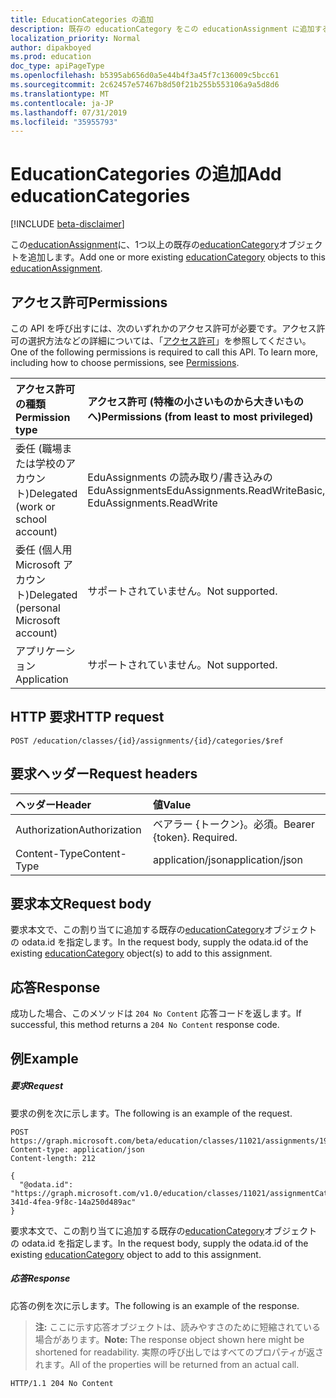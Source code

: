 ```yaml
---
title: EducationCategories の追加
description: 既存の educationCategory をこの educationAssignment に追加する
localization_priority: Normal
author: dipakboyed
ms.prod: education
doc_type: apiPageType
ms.openlocfilehash: b5395ab656d0a5e44b4f3a45f7c136009c5bcc61
ms.sourcegitcommit: 2c62457e57467b8d50f21b255b553106a9a5d8d6
ms.translationtype: MT
ms.contentlocale: ja-JP
ms.lasthandoff: 07/31/2019
ms.locfileid: "35955793"
---
```

# <a name="add-educationcategories"></a><span data-ttu-id="f7ecd-103">EducationCategories の追加</span><span class="sxs-lookup"><span data-stu-id="f7ecd-103">Add educationCategories</span></span>

[!INCLUDE [beta-disclaimer](../../includes/beta-disclaimer.md)]

<span data-ttu-id="f7ecd-104">この[educationAssignment](../resources/educationassignment.md)に、1つ以上の既存の[educationCategory](../resources/educationcategory.md)オブジェクトを追加します。</span><span class="sxs-lookup"><span data-stu-id="f7ecd-104">Add one or more existing [educationCategory](../resources/educationcategory.md) objects to this [educationAssignment](../resources/educationassignment.md).</span></span>

## <a name="permissions"></a><span data-ttu-id="f7ecd-105">アクセス許可</span><span class="sxs-lookup"><span data-stu-id="f7ecd-105">Permissions</span></span>
<span data-ttu-id="f7ecd-p101">この API を呼び出すには、次のいずれかのアクセス許可が必要です。アクセス許可の選択方法などの詳細については、「[アクセス許可](/graph/permissions-reference)」を参照してください。</span><span class="sxs-lookup"><span data-stu-id="f7ecd-p101">One of the following permissions is required to call this API. To learn more, including how to choose permissions, see [Permissions](/graph/permissions-reference).</span></span>

|<span data-ttu-id="f7ecd-108">アクセス許可の種類</span><span class="sxs-lookup"><span data-stu-id="f7ecd-108">Permission type</span></span>      | <span data-ttu-id="f7ecd-109">アクセス許可 (特権の小さいものから大きいものへ)</span><span class="sxs-lookup"><span data-stu-id="f7ecd-109">Permissions (from least to most privileged)</span></span>              |
|:--------------------|:---------------------------------------------------------|
|<span data-ttu-id="f7ecd-110">委任 (職場または学校のアカウント)</span><span class="sxs-lookup"><span data-stu-id="f7ecd-110">Delegated (work or school account)</span></span> |  <span data-ttu-id="f7ecd-111">EduAssignments の読み取り/書き込みの EduAssignments</span><span class="sxs-lookup"><span data-stu-id="f7ecd-111">EduAssignments.ReadWriteBasic, EduAssignments.ReadWrite</span></span>  |
|<span data-ttu-id="f7ecd-112">委任 (個人用 Microsoft アカウント)</span><span class="sxs-lookup"><span data-stu-id="f7ecd-112">Delegated (personal Microsoft account)</span></span> |  <span data-ttu-id="f7ecd-113">サポートされていません。</span><span class="sxs-lookup"><span data-stu-id="f7ecd-113">Not supported.</span></span>  |
|<span data-ttu-id="f7ecd-114">アプリケーション</span><span class="sxs-lookup"><span data-stu-id="f7ecd-114">Application</span></span> | <span data-ttu-id="f7ecd-115">サポートされていません。</span><span class="sxs-lookup"><span data-stu-id="f7ecd-115">Not supported.</span></span>  | 

## <a name="http-request"></a><span data-ttu-id="f7ecd-116">HTTP 要求</span><span class="sxs-lookup"><span data-stu-id="f7ecd-116">HTTP request</span></span>
<!-- { "blockType": "ignored" } -->
```http
POST /education/classes/{id}/assignments/{id}/categories/$ref
```
## <a name="request-headers"></a><span data-ttu-id="f7ecd-117">要求ヘッダー</span><span class="sxs-lookup"><span data-stu-id="f7ecd-117">Request headers</span></span>
| <span data-ttu-id="f7ecd-118">ヘッダー</span><span class="sxs-lookup"><span data-stu-id="f7ecd-118">Header</span></span>       | <span data-ttu-id="f7ecd-119">値</span><span class="sxs-lookup"><span data-stu-id="f7ecd-119">Value</span></span> |
|:---------------|:--------|
| <span data-ttu-id="f7ecd-120">Authorization</span><span class="sxs-lookup"><span data-stu-id="f7ecd-120">Authorization</span></span>  | <span data-ttu-id="f7ecd-p102">ベアラー {トークン}。必須。</span><span class="sxs-lookup"><span data-stu-id="f7ecd-p102">Bearer {token}. Required.</span></span>  |
| <span data-ttu-id="f7ecd-123">Content-Type</span><span class="sxs-lookup"><span data-stu-id="f7ecd-123">Content-Type</span></span>  | <span data-ttu-id="f7ecd-124">application/json</span><span class="sxs-lookup"><span data-stu-id="f7ecd-124">application/json</span></span>  |

## <a name="request-body"></a><span data-ttu-id="f7ecd-125">要求本文</span><span class="sxs-lookup"><span data-stu-id="f7ecd-125">Request body</span></span>
<span data-ttu-id="f7ecd-126">要求本文で、この割り当てに追加する既存の[educationCategory](../resources/educationcategory.md)オブジェクトの odata.id を指定します。</span><span class="sxs-lookup"><span data-stu-id="f7ecd-126">In the request body, supply the odata.id of the existing [educationCategory](../resources/educationcategory.md) object(s) to add to this assignment.</span></span>


## <a name="response"></a><span data-ttu-id="f7ecd-127">応答</span><span class="sxs-lookup"><span data-stu-id="f7ecd-127">Response</span></span>
<span data-ttu-id="f7ecd-128">成功した場合、このメソッドは `204 No Content` 応答コードを返します。</span><span class="sxs-lookup"><span data-stu-id="f7ecd-128">If successful, this method returns a `204 No Content` response code.</span></span>

## <a name="example"></a><span data-ttu-id="f7ecd-129">例</span><span class="sxs-lookup"><span data-stu-id="f7ecd-129">Example</span></span>
##### <a name="request"></a><span data-ttu-id="f7ecd-130">要求</span><span class="sxs-lookup"><span data-stu-id="f7ecd-130">Request</span></span>
<span data-ttu-id="f7ecd-131">要求の例を次に示します。</span><span class="sxs-lookup"><span data-stu-id="f7ecd-131">The following is an example of the request.</span></span>
<!-- {
  "blockType": "ignored",
  "name": "add_educationcategory_to_educationassignment"
}-->
```http
POST https://graph.microsoft.com/beta/education/classes/11021/assignments/19002/categories/$ref
Content-type: application/json
Content-length: 212

{
  "@odata.id": "https://graph.microsoft.com/v1.0/education/classes/11021/assignmentCategories/ec98f158-341d-4fea-9f8c-14a250d489ac"
}

```
<span data-ttu-id="f7ecd-132">要求本文で、この割り当てに追加する既存の[educationCategory](../resources/educationcategory.md)オブジェクトの odata.id を指定します。</span><span class="sxs-lookup"><span data-stu-id="f7ecd-132">In the request body, supply the odata.id of the existing [educationCategory](../resources/educationcategory.md) object to add to this assignment.</span></span>
##### <a name="response"></a><span data-ttu-id="f7ecd-133">応答</span><span class="sxs-lookup"><span data-stu-id="f7ecd-133">Response</span></span>
<span data-ttu-id="f7ecd-134">応答の例を次に示します。</span><span class="sxs-lookup"><span data-stu-id="f7ecd-134">The following is an example of the response.</span></span> 

><span data-ttu-id="f7ecd-135">**注:** ここに示す応答オブジェクトは、読みやすさのために短縮されている場合があります。</span><span class="sxs-lookup"><span data-stu-id="f7ecd-135">**Note:** The response object shown here might be shortened for readability.</span></span> <span data-ttu-id="f7ecd-136">実際の呼び出しではすべてのプロパティが返されます。</span><span class="sxs-lookup"><span data-stu-id="f7ecd-136">All of the properties will be returned from an actual call.</span></span>


<!-- {
  "blockType": "ignored",
  "truncated": true,
  "@odata.type": "microsoft.graph.educationAssignmentResource"
} -->
```http
HTTP/1.1 204 No Content
```
<!-- uuid: 8fcb5dbc-d5aa-4681-8e31-b001d5168d79
2015-10-25 14:57:30 UTC -->
<!--
{
  "type": "#page.annotation",
  "description": "Add educationCategory to educationAssignment",
  "keywords": "",
  "section": "documentation",
  "tocPath": "",
  "suppressions": []
}
-->
